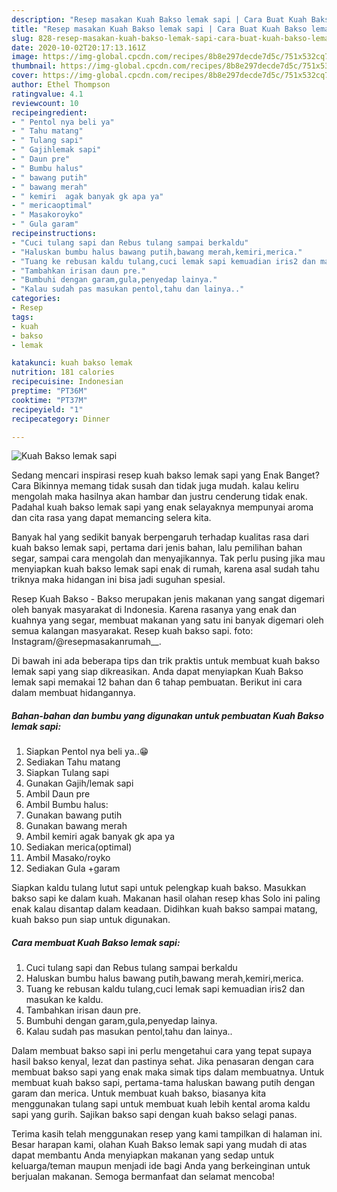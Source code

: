```yaml
---
description: "Resep masakan Kuah Bakso lemak sapi | Cara Buat Kuah Bakso lemak sapi Yang Paling Enak"
title: "Resep masakan Kuah Bakso lemak sapi | Cara Buat Kuah Bakso lemak sapi Yang Paling Enak"
slug: 828-resep-masakan-kuah-bakso-lemak-sapi-cara-buat-kuah-bakso-lemak-sapi-yang-paling-enak
date: 2020-10-02T20:17:13.161Z
image: https://img-global.cpcdn.com/recipes/8b8e297decde7d5c/751x532cq70/kuah-bakso-lemak-sapi-foto-resep-utama.jpg
thumbnail: https://img-global.cpcdn.com/recipes/8b8e297decde7d5c/751x532cq70/kuah-bakso-lemak-sapi-foto-resep-utama.jpg
cover: https://img-global.cpcdn.com/recipes/8b8e297decde7d5c/751x532cq70/kuah-bakso-lemak-sapi-foto-resep-utama.jpg
author: Ethel Thompson
ratingvalue: 4.1
reviewcount: 10
recipeingredient:
- " Pentol nya beli ya"
- " Tahu matang"
- " Tulang sapi"
- " Gajihlemak sapi"
- " Daun pre"
- " Bumbu halus"
- " bawang putih"
- " bawang merah"
- " kemiri  agak banyak gk apa ya"
- " mericaoptimal"
- " Masakoroyko"
- " Gula garam"
recipeinstructions:
- "Cuci tulang sapi dan Rebus tulang sampai berkaldu"
- "Haluskan bumbu halus bawang putih,bawang merah,kemiri,merica."
- "Tuang ke rebusan kaldu tulang,cuci lemak sapi kemuadian iris2 dan masukan ke kaldu."
- "Tambahkan irisan daun pre."
- "Bumbuhi dengan garam,gula,penyedap lainya."
- "Kalau sudah pas masukan pentol,tahu dan lainya.."
categories:
- Resep
tags:
- kuah
- bakso
- lemak

katakunci: kuah bakso lemak 
nutrition: 181 calories
recipecuisine: Indonesian
preptime: "PT36M"
cooktime: "PT37M"
recipeyield: "1"
recipecategory: Dinner

---
```



![Kuah Bakso lemak sapi](https://img-global.cpcdn.com/recipes/8b8e297decde7d5c/751x532cq70/kuah-bakso-lemak-sapi-foto-resep-utama.jpg)

Sedang mencari inspirasi resep kuah bakso lemak sapi yang Enak Banget? Cara Bikinnya memang tidak susah dan tidak juga mudah. kalau keliru mengolah maka hasilnya akan hambar dan justru cenderung tidak enak. Padahal kuah bakso lemak sapi yang enak selayaknya mempunyai aroma dan cita rasa yang dapat memancing selera kita.

Banyak hal yang sedikit banyak berpengaruh terhadap kualitas rasa dari kuah bakso lemak sapi, pertama dari jenis bahan, lalu pemilihan bahan segar, sampai cara mengolah dan menyajikannya. Tak perlu pusing jika mau menyiapkan kuah bakso lemak sapi enak di rumah, karena asal sudah tahu triknya maka hidangan ini bisa jadi suguhan spesial.

Resep Kuah Bakso - Bakso merupakan jenis makanan yang sangat digemari oleh banyak masyarakat di Indonesia. Karena rasanya yang enak dan kuahnya yang segar, membuat makanan yang satu ini banyak digemari oleh semua kalangan masyarakat. Resep kuah bakso sapi. foto: Instagram/@resepmasakanrumah__.


Di bawah ini ada beberapa tips dan trik praktis untuk membuat kuah bakso lemak sapi yang siap dikreasikan. Anda dapat menyiapkan Kuah Bakso lemak sapi memakai 12 bahan dan 6 tahap pembuatan. Berikut ini cara dalam membuat hidangannya.

<!--inarticleads1-->

##### Bahan-bahan dan bumbu yang digunakan untuk pembuatan Kuah Bakso lemak sapi:

1. Siapkan  Pentol nya beli ya..😁
1. Sediakan  Tahu matang
1. Siapkan  Tulang sapi
1. Gunakan  Gajih/lemak sapi
1. Ambil  Daun pre
1. Ambil  Bumbu halus:
1. Gunakan  bawang putih
1. Gunakan  bawang merah
1. Ambil  kemiri  agak banyak gk apa ya
1. Sediakan  merica(optimal)
1. Ambil  Masako/royko
1. Sediakan  Gula +garam


Siapkan kaldu tulang lutut sapi untuk pelengkap kuah bakso. Masukkan bakso sapi ke dalam kuah. Makanan hasil olahan resep khas Solo ini paling enak kalau disantap dalam keadaan. Didihkan kuah bakso sampai matang, kuah bakso pun siap untuk digunakan. 

<!--inarticleads2-->

##### Cara membuat Kuah Bakso lemak sapi:

1. Cuci tulang sapi dan Rebus tulang sampai berkaldu
1. Haluskan bumbu halus bawang putih,bawang merah,kemiri,merica.
1. Tuang ke rebusan kaldu tulang,cuci lemak sapi kemuadian iris2 dan masukan ke kaldu.
1. Tambahkan irisan daun pre.
1. Bumbuhi dengan garam,gula,penyedap lainya.
1. Kalau sudah pas masukan pentol,tahu dan lainya..


Dalam membuat bakso sapi ini perlu mengetahui cara yang tepat supaya hasil bakso kenyal, lezat dan pastinya sehat. Jika penasaran dengan cara membuat bakso sapi yang enak maka simak tips dalam membuatnya. Untuk membuat kuah bakso sapi, pertama-tama haluskan bawang putih dengan garam dan merica. Untuk membuat kuah bakso, biasanya kita menggunakan tulang sapi untuk membuat kuah lebih kental aroma kaldu sapi yang gurih. Sajikan bakso sapi dengan kuah bakso selagi panas. 

Terima kasih telah menggunakan resep yang kami tampilkan di halaman ini. Besar harapan kami, olahan Kuah Bakso lemak sapi yang mudah di atas dapat membantu Anda menyiapkan makanan yang sedap untuk keluarga/teman maupun menjadi ide bagi Anda yang berkeinginan untuk berjualan makanan. Semoga bermanfaat dan selamat mencoba!
